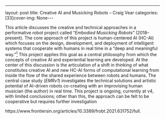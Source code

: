 ---
layout: post
title: Creative AI and Musicking Robots &#8211; Craig Vear
categories: [33]cover-img: None---
<p>This article discusses the creative and technical approaches in a performative robot project called “<em>Embodied Musicking Robots</em>” (2018–present). The core approach of this project is human-centered AI (HC-AI) which focuses on the design, development, and deployment of intelligent systems that cooperate with humans in real time in a “deep and meaningful way.”<a href="https://www.frontiersin.org/articles/10.3389/frobt.2021.631752/full#fn1"><sup>1</sup></a> This project applies this goal as a central philosophy from which the concepts of creative AI and experiential learning are developed. At the center of this discussion is the articulation of a shift in thinking of what constitutes creative AI and new HC-AI forms of computational learning from inside the flow of the shared experience between robots and humans. The central case study (<em>EMRv1</em>) investigates the technical solutions and artistic potential of AI-driven robots co-creating with an improvising human musician (the author) in real time. This project is ongoing, currently at v4, with limited conclusions; other than this, the approach can be felt to be cooperative but requires further investigation</p>



<p>https://www.frontiersin.org/articles/10.3389/frobt.2021.631752/full.</p>
